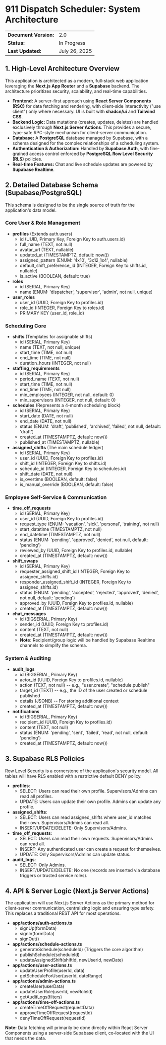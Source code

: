 # **911 Dispatch Scheduler: System Architecture**

|  |  |
| :---- | :---- |
| **Document Version:** | 2.0 |
| **Status:** | In Progress |
| **Last Updated:** | July 26, 2025 |

## **1\. High-Level Architecture Overview**

This application is architected as a modern, full-stack web application leveraging the **Next.js App Router** and a **Supabase** backend. The architecture prioritizes security, scalability, and real-time capabilities.

* **Frontend:** A server-first approach using **React Server Components (RSC)** for data fetching and rendering, with client-side interactivity ("use client") only where necessary. UI is built with **shadcn/ui** and **Tailwind CSS**.  
* **Backend Logic:** Data mutations (creates, updates, deletes) are handled exclusively through **Next.js Server Actions**. This provides a secure, type-safe RPC-style mechanism for client-server communication.  
* **Database:** A **PostgreSQL** database managed by Supabase, with a schema designed for the complex relationships of a scheduling system.  
* **Authentication & Authorization:** Handled by **Supabase Auth**, with fine-grained access control enforced by **PostgreSQL Row Level Security (RLS)** policies.  
* **Real-time Features:** Chat and live schedule updates are powered by **Supabase Realtime**.

## **2\. Detailed Database Schema (Supabase/PostgreSQL)**

This schema is designed to be the single source of truth for the application's data model.

### **Core User & Role Management**

* **profiles** (Extends auth.users)  
  * id (UUID, Primary Key, Foreign Key to auth.users.id)  
  * full\_name (TEXT, not null)  
  * avatar\_url (TEXT, nullable)  
  * updated\_at (TIMESTAMPTZ, default: now())  
  * assigned\_pattern (ENUM: '4x10', '3x12\_1x4', nullable)  
  * default\_shift\_preference\_id (INTEGER, Foreign Key to shifts.id, nullable)  
  * is\_active (BOOLEAN, default: true)  
* **roles**  
  * id (SERIAL, Primary Key)  
  * name (ENUM: 'dispatcher', 'supervisor', 'admin', not null, unique)  
* **user\_roles**  
  * user\_id (UUID, Foreign Key to profiles.id)  
  * role\_id (INTEGER, Foreign Key to roles.id)  
  * PRIMARY KEY (user\_id, role\_id)

### **Scheduling Core**

* **shifts** (Templates for assignable shifts)  
  * id (SERIAL, Primary Key)  
  * name (TEXT, not null, unique)  
  * start\_time (TIME, not null)  
  * end\_time (TIME, not null)  
  * duration\_hours (INTEGER, not null)  
* **staffing\_requirements**  
  * id (SERIAL, Primary Key)  
  * period\_name (TEXT, not null)  
  * start\_time (TIME, not null)  
  * end\_time (TIME, not null)  
  * min\_employees (INTEGER, not null, default: 0\)  
  * min\_supervisors (INTEGER, not null, default: 0\)  
* **schedules** (Represents a 4-month scheduling block)  
  * id (SERIAL, Primary Key)  
  * start\_date (DATE, not null)  
  * end\_date (DATE, not null)  
  * status (ENUM: 'draft', 'published', 'archived', 'failed', not null, default: 'draft')  
  * created\_at (TIMESTAMPTZ, default: now())  
  * published\_at (TIMESTAMPTZ, nullable)  
* **assigned\_shifts** (The main schedule ledger)  
  * id (SERIAL, Primary Key)  
  * user\_id (UUID, Foreign Key to profiles.id)  
  * shift\_id (INTEGER, Foreign Key to shifts.id)  
  * schedule\_id (INTEGER, Foreign Key to schedules.id)  
  * shift\_date (DATE, not null)  
  * is\_overtime (BOOLEAN, default: false)  
  * is\_manual\_override (BOOLEAN, default: false)

### **Employee Self-Service & Communication**

* **time\_off\_requests**  
  * id (SERIAL, Primary Key)  
  * user\_id (UUID, Foreign Key to profiles.id)  
  * request\_type (ENUM: 'vacation', 'sick', 'personal', 'training', not null)  
  * start\_datetime (TIMESTAMPTZ, not null)  
  * end\_datetime (TIMESTAMPTZ, not null)  
  * status (ENUM: 'pending', 'approved', 'denied', not null, default: 'pending')  
  * reviewed\_by (UUID, Foreign Key to profiles.id, nullable)  
  * created\_at (TIMESTAMPTZ, default: now())  
* **shift\_swaps**  
  * id (SERIAL, Primary Key)  
  * requester\_assigned\_shift\_id (INTEGER, Foreign Key to assigned\_shifts.id)  
  * responder\_assigned\_shift\_id (INTEGER, Foreign Key to assigned\_shifts.id)  
  * status (ENUM: 'pending', 'accepted', 'rejected', 'approved', 'denied', not null, default: 'pending')  
  * approved\_by (UUID, Foreign Key to profiles.id, nullable)  
  * created\_at (TIMESTAMPTZ, default: now())  
* **chat\_messages**  
  * id (BIGSERIAL, Primary Key)  
  * sender\_id (UUID, Foreign Key to profiles.id)  
  * content (TEXT, not null)  
  * created\_at (TIMESTAMPTZ, default: now())  
  * **Note:** Recipient/group logic will be handled by Supabase Realtime channels to simplify the schema.

### **System & Auditing**

* **audit\_logs**  
  * id (BIGSERIAL, Primary Key)  
  * actor\_id (UUID, Foreign Key to profiles.id, nullable)  
  * action (TEXT, not null) \-- e.g., "user.create", "schedule.publish"  
  * target\_id (TEXT) \-- e.g., the ID of the user created or schedule published  
  * details (JSONB) \-- For storing additional context  
  * created\_at (TIMESTAMPTZ, default: now())  
* **notifications**  
  * id (BIGSERIAL, Primary Key)  
  * recipient\_id (UUID, Foreign Key to profiles.id)  
  * content (TEXT, not null)  
  * status (ENUM: 'pending', 'sent', 'failed', 'read', not null, default: 'pending')  
  * created\_at (TIMESTAMPTZ, default: now())

## **3\. Supabase RLS Policies**

Row Level Security is a cornerstone of the application's security model. All tables will have RLS enabled with a restrictive default DENY policy.

* **profiles**:  
  * SELECT: Users can read their own profile. Supervisors/Admins can read all profiles.  
  * UPDATE: Users can update their own profile. Admins can update any profile.  
* **assigned\_shifts**:  
  * SELECT: Users can read assigned\_shifts where user\_id matches their own. Supervisors/Admins can read all.  
  * INSERT/UPDATE/DELETE: Only Supervisors/Admins.  
* **time\_off\_requests**:  
  * SELECT: Users can read their own requests. Supervisors/Admins can read all.  
  * INSERT: Any authenticated user can create a request for themselves.  
  * UPDATE: Only Supervisors/Admins can update status.  
* **audit\_logs**:  
  * SELECT: Only Admins.  
  * INSERT/UPDATE/DELETE: No one (records are inserted via database triggers or trusted service roles).

## **4\. API & Server Logic (Next.js Server Actions)**

The application will use Next.js Server Actions as the primary method for client-server communication, centralizing logic and ensuring type safety. This replaces a traditional REST API for most operations.

* **app/actions/auth-actions.ts**  
  * signUp(formData)  
  * signIn(formData)  
  * signOut()  
* **app/actions/schedule-actions.ts**  
  * generateSchedule(scheduleId) (Triggers the core algorithm)  
  * publishSchedule(scheduleId)  
  * updateAssignedShift(shiftId, newUserId, newDate)  
* **app/actions/user-actions.ts**  
  * updateUserProfile(userId, data)  
  * getScheduleForUser(userId, dateRange)  
* **app/actions/admin-actions.ts**  
  * createUser(userData)  
  * updateUserRole(userId, newRoleId)  
  * getAuditLogs(filters)  
* **app/actions/time-off-actions.ts**  
  * createTimeOffRequest(requestData)  
  * approveTimeOffRequest(requestId)  
  * denyTimeOffRequest(requestId)

**Note:** Data fetching will primarily be done directly within React Server Components using a server-side Supabase client, co-located with the UI that needs the data.